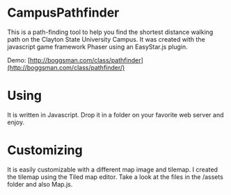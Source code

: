 CampusPathfinder
================

This is a path-finding tool to help you find the shortest distance walking path on the Clayton State University Campus. It was created with the javascript game framework Phaser using an EasyStar.js plugin.

Demo: [http://boggsman.com/class/pathfinder](http://boggsman.com/class/pathfinder/)


Using
================

It is written in Javascript. Drop it in a folder on your favorite web server and enjoy. 


Customizing
================

It is easily customizable with a different map image and tilemap. I created the tilemap using the Tiled map editor. Take a look at the files in the /assets folder and also Map.js.

